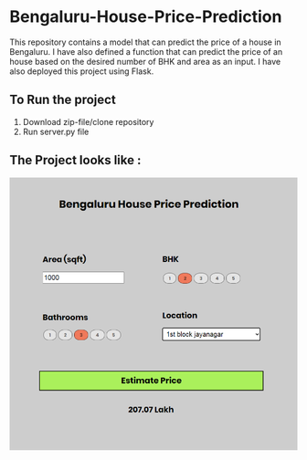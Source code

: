 # Bengaluru-House-Price-Prediction

This repository contains a model that can predict the price of a house in Bengaluru. I have also defined a function that can predict the price of an house based on the desired number of BHK and area as an input.
I have also deployed this project using Flask.

## To Run the project

1. Download zip-file/clone repository
2. Run server.py file

## The Project looks like :

![Demo](https://github.com/gauravsekhri/Bengaluru-House-Price-Prediction/blob/master/demo.png?raw=true)
